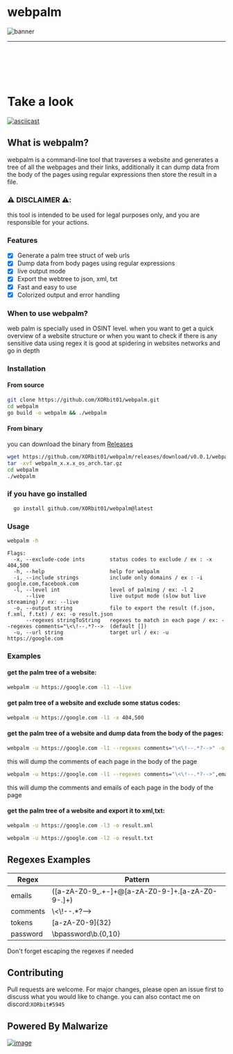 # webpalm

![banner](https://user-images.githubusercontent.com/130087473/235356807-32b80288-7808-4f66-a6f2-fcbe7ab34b72.png)

<hr>
<br></br>
<br></br>

# Take a look 
[![asciicast](https://asciinema.org/a/Ta9V68iidfWD0DSq2J49H6Ipb.svg)](https://asciinema.org/a/Ta9V68iidfWD0DSq2J49H6Ipb)

## What is webpalm?
webpalm is a command-line tool that traverses a website and generates a tree of all the webpages and their links, additionally it can dump data from the body of the pages using regular expressions then store the result in a file.

### ⚠️ DISCLAIMER ⚠️:
this tool is intended to be used for legal purposes only,
and you are responsible for your actions.

### Features
- [x] Generate a palm tree struct of web urls
- [x] Dump data from body pages using regular expressions
- [x] live output mode 
- [x] Export the webtree to json, xml, txt
- [x] Fast and easy to use
- [x] Colorized output and error handling

### When to use webpalm?
web palm is specially used in OSINT level.
when you want to get a quick overview of a website structure
or when you want to check if there is any sensitive data using regex
it is good at spidering in websites networks and go in depth

### Installation
#### From source
```bash
git clone https://github.com/XORbit01/webpalm.git
cd webpalm
go build -o webpalm && ./webpalm
```
#### From binary
you can download the binary from
[Releases](https://github.com/XORbit01/webpalm/releases/latest)
```bash
wget https://github.com/XORbit01/webpalm/releases/download/v0.0.1/webpalm_x.x.x_os_arch.tar.gz
tar -xvf webpalm_x.x.x_os_arch.tar.gz
cd webpalm
./webpalm
```
### if you have go installed
```bash
  go install github.com/XORbit01/webpalm@latest
```
### Usage
```bash
webpalm -h
```
```
Flags:
  -x, --exclude-code ints        status codes to exclude / ex : -x 404,500
  -h, --help                     help for webpalm
  -i, --include strings          include only domains / ex : -i google.com,facebook.com
  -l, --level int                level of palming / ex: -l 2
      --live                     live output mode (slow but live streaming) / ex: --live
  -o, --output string            file to export the result (f.json, f.xml, f.txt) / ex: -o result.json
      --regexes stringToString   regexes to match in each page / ex: --regexes comments="\<\!--.*?-->  (default [])
  -u, --url string               target url / ex: -u https://google.com
```
### Examples

#### get the palm tree of a website: 
```bash
webpalm -u https://google.com -l1 --live
```

#### get palm tree of a website and exclude some status codes: 
```bash
webpalm -u https://google.com -l1 -x 404,500

```
#### get the palm tree of a website and dump data from the body of the pages: 
```bash
webpalm -u https://google.com -l1 --regexes comments="\<\!--.*?-->" -o result.json"
```

this  will dump the comments of each page in the body of the page
```bash
webpalm -u https://google.com -l1 --regexes comments="\<\!--.*?-->",emails="([a-zA-Z0-9_.+-]+@[a-zA-Z0-9-]+.[a-zA-Z0-9-.]+)"
```
this will dump the comments and emails of each page in the body of the page

#### get the palm tree of a website and export it to xml,txt: 
```bash
webpalm -u https://google.com -l3 -o result.xml
```
```bash
webpalm -u https://google.com -l2 -o result.txt
```

## Regexes Examples
| Regex | Pattern                             |
|-------|-------------------------------------|
|emails | ([a-zA-Z0-9_.+-]+@[a-zA-Z0-9-]+\.[a-zA-Z0-9-.]+) |
|comments | \\<\\!--.*?-->                      |
|tokens | [a-zA-Z0-9]{32}                     |
|password| \bpassword\b.{0,10}                                    |

Don't forget escaping the regexes if needed

## Contributing
Pull requests are welcome. For major changes, please open an issue first to discuss what you would like to change.
you can also contact me on discord:`XORbit#5945`


## Powered By Malwarize
[![image](https://user-images.githubusercontent.com/130087473/232165094-73347c46-71dc-47c0-820a-1eb36657a8c0.png)](https://discord.gg/g9y7D3xCab)



